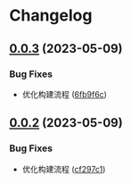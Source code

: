 # Changelog

## [0.0.3](https://github.com/terwer/zhihu-theme/compare/v0.0.2...v0.0.3) (2023-05-09)


### Bug Fixes

* 优化构建流程 ([6fb9f6c](https://github.com/terwer/zhihu-theme/commit/6fb9f6cfde1941e913b27b4f8714250e59f97bc1))

## [0.0.2](https://github.com/terwer/zhihu-theme/compare/0.0.1...v0.0.2) (2023-05-09)


### Bug Fixes

* 优化构建流程 ([cf297c1](https://github.com/terwer/zhihu-theme/commit/cf297c14a96fcd8997acb79052d64f95cee63802))
